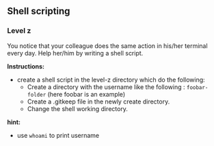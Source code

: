 ## Shell scripting

### Level z
You notice that your colleague does the same action in his/her terminal every day. Help her/him by writing a shell script.

**Instructions:**
* create a shell script in the level-z directory which do the following:
    * Create a directory with the username like the following : `foobar-folder` (here foobar is an example) 
    * Create a .gitkeep file in the newly create directory.
    * Change the shell working directory.

**hint:**
* use `whoami` to print username